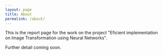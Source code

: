 ```yaml
---
layout: page
title: About
permalink: /about/
---
```


This is the report page for the work on the project "Eficient implementation on Image Transformation using Neural Networks".

Further detail coming soon. 
